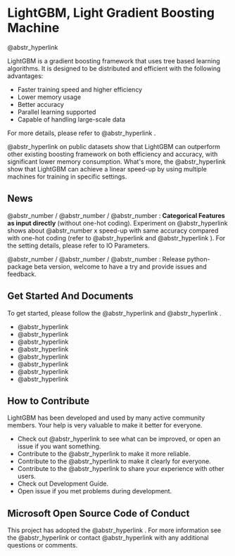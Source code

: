 # LightGBM, Light Gradient Boosting Machine

@abstr_hyperlink 

LightGBM is a gradient boosting framework that uses tree based learning algorithms. It is designed to be distributed and efficient with the following advantages:

  * Faster training speed and higher efficiency
  * Lower memory usage
  * Better accuracy
  * Parallel learning supported
  * Capable of handling large-scale data



For more details, please refer to @abstr_hyperlink .

@abstr_hyperlink on public datasets show that LightGBM can outperform other existing boosting framework on both efficiency and accuracy, with significant lower memory consumption. What's more, the @abstr_hyperlink show that LightGBM can achieve a linear speed-up by using multiple machines for training in specific settings.

## News

@abstr_number / @abstr_number / @abstr_number : **Categorical Features as input directly** (without one-hot coding). Experiment on @abstr_hyperlink shows about @abstr_number x speed-up with same accuracy compared with one-hot coding (refer to @abstr_hyperlink and @abstr_hyperlink ). For the setting details, please refer to IO Parameters.

@abstr_number / @abstr_number / @abstr_number : Release python-package beta version, welcome to have a try and provide issues and feedback.

## Get Started And Documents

To get started, please follow the @abstr_hyperlink and @abstr_hyperlink .

  * @abstr_hyperlink 
  * @abstr_hyperlink 
  * @abstr_hyperlink 
  * @abstr_hyperlink 
  * @abstr_hyperlink 
  * @abstr_hyperlink 
  * @abstr_hyperlink 
  * @abstr_hyperlink 



## How to Contribute

LightGBM has been developed and used by many active community members. Your help is very valuable to make it better for everyone.

  * Check out @abstr_hyperlink to see what can be improved, or open an issue if you want something.
  * Contribute to the @abstr_hyperlink to make it more reliable. 
  * Contribute to the @abstr_hyperlink to make it clearly for everyone.
  * Contribute to the @abstr_hyperlink to share your experience with other users.
  * Check out Development Guide.
  * Open issue if you met problems during development.



## Microsoft Open Source Code of Conduct

This project has adopted the @abstr_hyperlink . For more information see the @abstr_hyperlink or contact @abstr_hyperlink with any additional questions or comments.
